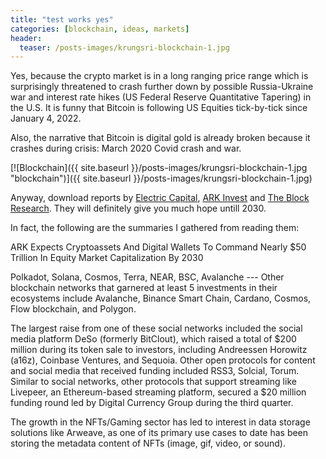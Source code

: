 ```yaml
---
title: "test works yes"
categories: [blockchain, ideas, markets]
header:
  teaser: /posts-images/krungsri-blockchain-1.jpg
---
```


Yes, because the crypto market is in a long ranging price range which is surprisingly threatened to crash further down by possible Russia-Ukraine war and 
interest rate hikes (US Federal Reserve Quantitative Tapering) in the U.S. It is funny that Bitcoin is following US Equities tick-by-tick since January 4, 2022.

Also, the narrative that Bitcoin is digital gold is already broken because it crashes during crisis: March 2020 Covid crash and war. 

[![Blockchain]({{ site.baseurl }}/posts-images/krungsri-blockchain-1.jpg "blockchain")]({{ site.baseurl }}/posts-images/krungsri-blockchain-1.jpg)

Anyway, download reports by [Electric Capital](/posts-images/dev_report_2021_updated_012622.pdf), [ARK Invest](/posts-images/ARK_BigIdeas2022.pdf) and [The Block Research](/posts-images/The-Block-Research-2022-Digital-Asset-Outlook.v2.pdf). They will definitely give you much hope untill 2030.

In fact, the following are the summaries I gathered from reading them:

ARK Expects Cryptoassets And Digital Wallets To Command Nearly $50 Trillion In Equity Market Capitalization By 2030

Polkadot, Solana, Cosmos, Terra, NEAR, BSC, Avalanche --- Other blockchain networks that garnered at least 5 investments in their ecosystems include 
Avalanche, Binance Smart Chain, Cardano, Cosmos, Flow blockchain, and Polygon.

The largest raise from one of these social networks included the social media platform DeSo (formerly BitClout), which raised a total of $200 million 
during its token sale to investors, including Andreessen Horowitz (a16z), Coinbase Ventures, and Sequoia. Other open protocols for content and social 
media that received funding included RSS3, Solcial, Torum. Similar to social networks, other protocols that support streaming like Livepeer, an Ethereum-based 
streaming platform, secured a $20 million funding round led by Digital Currency Group during the third quarter.

The growth in the NFTs/Gaming sector has led to interest in data storage solutions like Arweave, as one of its primary use cases to date has been storing 
the metadata content of NFTs (image, gif, video, or sound).